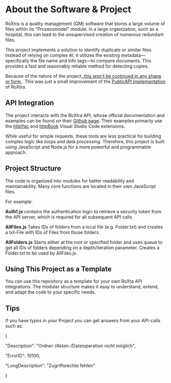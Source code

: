 # About the Software & Project
RoXtra is a quality management (QM) software that stores a large volume of files within its "Prozessmodel" module. In a large organization, such as a hospital, this can lead to the unsupervised creation of numerous redundant files.

This project implements a solution to identify duplicate or similar files. Instead of relying on complex AI, it utilizes the existing metadata—specifically the file name and info tags—to compare documents. This provides a fast and reasonably reliable method for detecting copies.

Because of the nature of the project,<ins> this won't be continued in any shape or form </ins>. This was just a small improvement of the [PublicAPI implementation](https://github.com/roXtra/PublicAPI) of RoXtra.

## API Integration
The project interacts with the RoXtra API, whose official documentation and examples can be found on their [Github page](https://github.com/roXtra/PublicAPI). Their examples primarily use the [httpYac](https://marketplace.visualstudio.com/items?itemName=anweber.vscode-httpyac) and [httpBook](https://marketplace.visualstudio.com/items?itemName=anweber.httpbook) Visual Studio Code extensions.

While useful for simple requests, these tools are less practical for building complex logic like loops and data processing. Therefore, this project is built using JavaScript and Node.js for a more powerful and programmable approach.

## Project Structure
The code is organized into modules for better readability and maintainability. Many core functions are located in their own JavaScript files.

For example:

**Auth1.js** contains the authentication logic to retrieve a security token from the API server, which is required for all subsequent API calls.

**AllFiles.js** Takes IDs of folders from a local file (e.g. Folder.txt) and creates a txt-File with IDs of Files from those folders.

**AllFolders.js** Starts either at the root or specified folder and uses queue to get all IDs of folders depending on a depth/iteration parameter. Creates a Folder.txt to be used by AllFiles.js.


## Using This Project as a Template
You can use this repository as a template for your own RoXta API integrations. The modular structure makes it easy to understand, extend, and adapt the code to your specific needs.

## Tips
If you have typos in your Project you can get answers from your API-calls such as:

{

  "Description": "Ordner-/Akten-/Dateioperation nicht möglich",
  
  "ErrorID": 10100,
  
  "LongDescription": "Zugriffsrechte fehlen"
  
}
